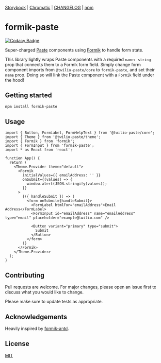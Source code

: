 [Storybook](https://vnguyen94.github.io/formik-paste) | [Chromatic](https://www.chromatic.com/builds?appId=5f34d4bd7c13f1002276b19d) | [CHANGELOG](https://github.com/vnguyen94/formik-paste/releases) | [npm](https://www.npmjs.com/package/formik-paste)

# formik-paste

[![Codacy Badge](https://api.codacy.com/project/badge/Grade/f9176f69724e4126bfc1c661883a4570)](https://app.codacy.com/manual/vnguyen/formik-paste?utm_source=github.com&utm_medium=referral&utm_content=vnguyen94/formik-paste&utm_campaign=Badge_Grade_Dashboard)

Super-charged [Paste](https://paste.twilio.design) components using [Formik](https://github.com/jaredpalmer/Formik) to handle form state.

This library lightly wraps Paste components with a required `name: string` prop that connects them to a Formik form field. Simply change form component imports from `@twilio-paste/core` to `formik-paste`, and set their `name` prop. Doing so will link the Paste component with a `Formik` field under the hood!

## Getting started

```bash
npm install formik-paste
```

## Usage

```tsx
import { Button, FormLabel, FormHelpText } from '@twilio-paste/core';
import { Theme } from '@twilio-paste/theme';
import { Formik } from 'formik';
import { FormInput } from 'formik-paste';
import * as React from 'react';

function App() {
  return (
    <Theme.Provider theme="default">
      <Formik
        initialValues={{ emailAddress: '' }}
        onSubmit={(values) => {
          window.alert(JSON.stringify(values));
        }}
      >
        {({ handleSubmit }) => (
          <form onSubmit={handleSubmit}>
            <FormLabel htmlFor="emailAddress">Email Address</FormLabel>
            <FormInput id="emailAddress" name="emailAddress" type="email" placeholder="example@twilio.com" />

            <Button variant="primary" type="submit">
              Submit
            </Button>
          </form>
        )}
      </Formik>
    </Theme.Provider>
  );
}
```

## Contributing

Pull requests are welcome. For major changes, please open an issue first to discuss what you would like to change.

Please make sure to update tests as appropriate.

## Acknowledgements

Heavily inspired by [formik-antd](https://github.com/jannikbuschke/formik-antd/).

## License

[MIT](https://choosealicense.com/licenses/mit/)
